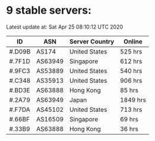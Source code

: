 # 9 stable servers:

Latest update at: Sat Apr 25 08:10:12 UTC 2020

| ID | ASN | Server Country | Online |
| -- | --- | -------------- | ------ |
| #.D09B | AS174 | United States | 525 hrs |
| #.7F1D | AS63949 | Singapore | 612 hrs |
| #.9FC3 | AS53889 | United States | 540 hrs |
| #.C348 | AS35913 | United States | 906 hrs |
| #.BD3E | AS63888 | Hong Kong | 85 hrs |
| #.2A79 | AS63949 | Japan | 1849 hrs |
| #.F7DA | AS45102 | United States | 713 hrs |
| #.66BF | AS16509 | Singapore | 69 hrs |
| #.33B9 | AS63888 | Hong Kong | 36 hrs |

